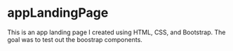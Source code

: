 # appLandingPage
This is an app landing page I created using HTML, CSS, and Bootstrap. The goal was to test out the boostrap components.
